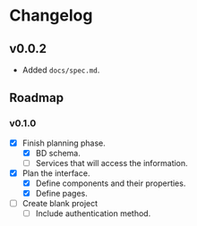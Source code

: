# Changelog

## v0.0.2

- Added `docs/spec.md`.

## Roadmap

### v0.1.0

- [x] Finish planning phase.
  - [x] BD schema.
  - [ ] Services that will access the information.
- [x] Plan the interface.
  - [x] Define components and their properties.
  - [x] Define pages.
- [ ] Create blank project
  - [ ] Include authentication method.